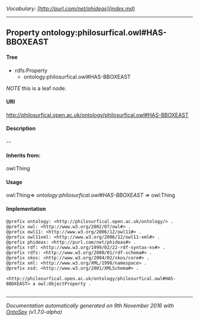 _Vocabulary: [http://purl.com/net/phideas](index.md)_ 

---	
	




    


## Property ontology:philosurfical.owl#HAS-BBOXEAST


#### Tree

* rdfs:Property
    * ontology:philosurfical.owl#HAS-BBOXEAST





*NOTE* this is a leaf node.


#### URI
http://philosurfical.open.ac.uk/ontology/philosurfical.owl#HAS-BBOXEAST

#### Description
--


#### Inherits from:
owl:Thing



#### Usage
owl:Thing=&gt;&nbsp;_ontology:philosurfical.owl#HAS-BBOXEAST_&nbsp;=&gt;&nbsp;owl:Thing

#### Implementation
```
@prefix ontology: <http://philosurfical.open.ac.uk/ontology/> .
@prefix owl: <http://www.w3.org/2002/07/owl#> .
@prefix owl11: <http://www.w3.org/2006/12/owl11#> .
@prefix owl11xml: <http://www.w3.org/2006/12/owl11-xml#> .
@prefix phideas: <http://purl.com/net/phideas#> .
@prefix rdf: <http://www.w3.org/1999/02/22-rdf-syntax-ns#> .
@prefix rdfs: <http://www.w3.org/2000/01/rdf-schema#> .
@prefix skos: <http://www.w3.org/2004/02/skos/core#> .
@prefix xml: <http://www.w3.org/XML/1998/namespace> .
@prefix xsd: <http://www.w3.org/2001/XMLSchema#> .

<http://philosurfical.open.ac.uk/ontology/philosurfical.owl#HAS-BBOXEAST> a owl:ObjectProperty .


```










---

_Documentation automatically generated on 9th November 2016 with [OntoSpy](http://ontospy.readthedocs.org/ "Open") (v1.7.0-alpha)_